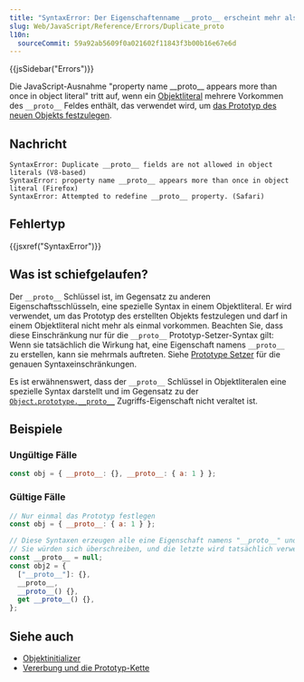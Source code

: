 ```yaml
---
title: "SyntaxError: Der Eigenschaftenname __proto__ erscheint mehr als einmal im Objektliteral"
slug: Web/JavaScript/Reference/Errors/Duplicate_proto
l10n:
  sourceCommit: 59a92ab5609f0a021602f11843f3b00b16e67e6d
---
```


{{jsSidebar("Errors")}}

Die JavaScript-Ausnahme "property name \_\_proto\_\_ appears more than once in object literal" tritt auf, wenn ein [Objektliteral](/de/docs/Web/JavaScript/Reference/Operators/Object_initializer) mehrere Vorkommen des `__proto__` Feldes enthält, das verwendet wird, um [das Prototyp des neuen Objekts festzulegen](/de/docs/Web/JavaScript/Reference/Operators/Object_initializer#prototype_setter).

## Nachricht

```plain
SyntaxError: Duplicate __proto__ fields are not allowed in object literals (V8-based)
SyntaxError: property name __proto__ appears more than once in object literal (Firefox)
SyntaxError: Attempted to redefine __proto__ property. (Safari)
```

## Fehlertyp

{{jsxref("SyntaxError")}}

## Was ist schiefgelaufen?

Der `__proto__` Schlüssel ist, im Gegensatz zu anderen Eigenschaftsschlüsseln, eine spezielle Syntax in einem Objektliteral. Er wird verwendet, um das Prototyp des erstellten Objekts festzulegen und darf in einem Objektliteral nicht mehr als einmal vorkommen. Beachten Sie, dass diese Einschränkung nur für die `__proto__` Prototyp-Setzer-Syntax gilt: Wenn sie tatsächlich die Wirkung hat, eine Eigenschaft namens `__proto__` zu erstellen, kann sie mehrmals auftreten. Siehe [Prototype Setzer](/de/docs/Web/JavaScript/Reference/Operators/Object_initializer#prototype_setter) für die genauen Syntaxeinschränkungen.

Es ist erwähnenswert, dass der `__proto__` Schlüssel in Objektliteralen eine spezielle Syntax darstellt und im Gegensatz zu der [`Object.prototype.__proto__`](/de/docs/Web/JavaScript/Reference/Global_Objects/Object/proto) Zugriffs-Eigenschaft nicht veraltet ist.

## Beispiele

### Ungültige Fälle

```js example-bad
const obj = { __proto__: {}, __proto__: { a: 1 } };
```

### Gültige Fälle

```js example-good
// Nur einmal das Prototyp festlegen
const obj = { __proto__: { a: 1 } };

// Diese Syntaxen erzeugen alle eine Eigenschaft namens "__proto__" und können nebeneinander existieren
// Sie würden sich überschreiben, und die letzte wird tatsächlich verwendet
const __proto__ = null;
const obj2 = {
  ["__proto__"]: {},
  __proto__,
  __proto__() {},
  get __proto__() {},
};
```

## Siehe auch

- [Objektinitializer](/de/docs/Web/JavaScript/Reference/Operators/Object_initializer)
- [Vererbung und die Prototyp-Kette](/de/docs/Web/JavaScript/Inheritance_and_the_prototype_chain)
